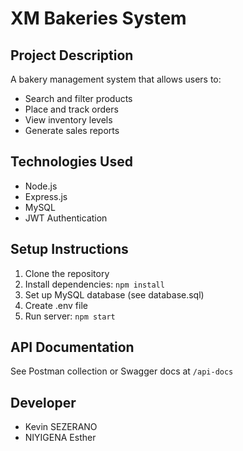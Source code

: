 # XM Bakeries System

## Project Description
A bakery management system that allows users to:
- Search and filter products
- Place and track orders
- View inventory levels
- Generate sales reports

## Technologies Used
- Node.js
- Express.js
- MySQL
- JWT Authentication

## Setup Instructions
1. Clone the repository
2. Install dependencies: `npm install`
3. Set up MySQL database (see database.sql)
4. Create .env file
5. Run server: `npm start`

## API Documentation
See Postman collection or Swagger docs at `/api-docs`

## Developer
- Kevin SEZERANO
- NIYIGENA Esther
